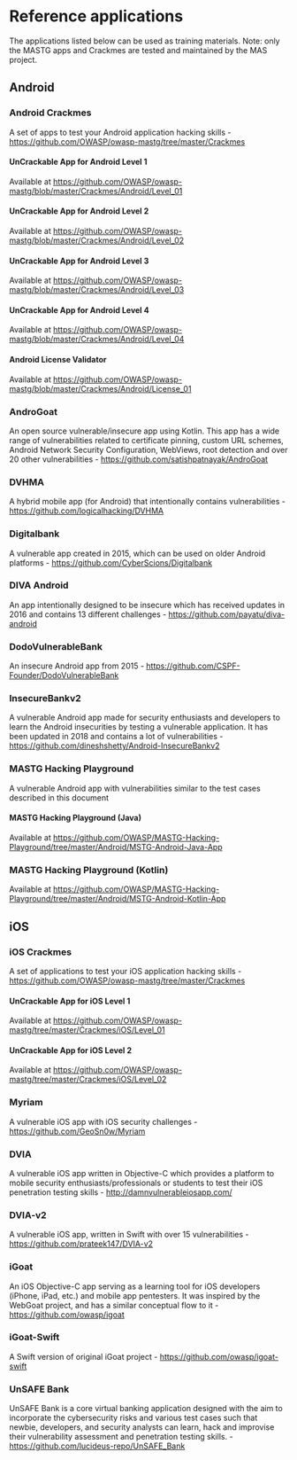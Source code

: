 # Reference applications

The applications listed below can be used as training materials. Note: only the MASTG apps and Crackmes are tested and maintained by the MAS project.

## Android

### Android Crackmes

A set of apps to test your Android application hacking skills - <https://github.com/OWASP/owasp-mastg/tree/master/Crackmes>

#### UnCrackable App for Android Level 1

Available at <https://github.com/OWASP/owasp-mastg/blob/master/Crackmes/Android/Level_01>

#### UnCrackable App for Android Level 2

Available at <https://github.com/OWASP/owasp-mastg/blob/master/Crackmes/Android/Level_02>

#### UnCrackable App for Android Level 3

Available at <https://github.com/OWASP/owasp-mastg/blob/master/Crackmes/Android/Level_03>

#### UnCrackable App for Android Level 4

Available at <https://github.com/OWASP/owasp-mastg/blob/master/Crackmes/Android/Level_04>

#### Android License Validator

Available at <https://github.com/OWASP/owasp-mastg/blob/master/Crackmes/Android/License_01>

### AndroGoat

An open source vulnerable/insecure app using Kotlin. This app has a wide range of vulnerabilities related to certificate pinning, custom URL schemes, Android Network Security Configuration, WebViews, root detection and over 20 other vulnerabilities - <https://github.com/satishpatnayak/AndroGoat>

### DVHMA

A hybrid mobile app (for Android) that intentionally contains vulnerabilities - <https://github.com/logicalhacking/DVHMA>

### Digitalbank

A vulnerable app created in 2015, which can be used on older Android platforms - <https://github.com/CyberScions/Digitalbank>

### DIVA Android

An app intentionally designed to be insecure which has received updates in 2016 and contains 13 different challenges - <https://github.com/payatu/diva-android>

### DodoVulnerableBank

An insecure Android app from 2015 - <https://github.com/CSPF-Founder/DodoVulnerableBank>

### InsecureBankv2

A vulnerable Android app made for security enthusiasts and developers to learn the Android insecurities by testing a vulnerable application. It has been updated in 2018 and contains a lot of vulnerabilities - <https://github.com/dineshshetty/Android-InsecureBankv2>

### MASTG Hacking Playground

A vulnerable Android app with vulnerabilities similar to the test cases described in this document

#### MASTG Hacking Playground (Java)

Available at <https://github.com/OWASP/MASTG-Hacking-Playground/tree/master/Android/MSTG-Android-Java-App>

### MASTG Hacking Playground (Kotlin)

Available at <https://github.com/OWASP/MASTG-Hacking-Playground/tree/master/Android/MSTG-Android-Kotlin-App>

## iOS

### iOS Crackmes

A set of applications to test your iOS application hacking skills - <https://github.com/OWASP/owasp-mastg/tree/master/Crackmes>

#### UnCrackable App for iOS Level 1

Available at <https://github.com/OWASP/owasp-mastg/tree/master/Crackmes/iOS/Level_01>

#### UnCrackable App for iOS Level 2

Available at  <https://github.com/OWASP/owasp-mastg/tree/master/Crackmes/iOS/Level_02>

### Myriam

A vulnerable iOS app with iOS security challenges - <https://github.com/GeoSn0w/Myriam>

### DVIA

A vulnerable iOS app written in Objective-C which provides a platform to mobile security enthusiasts/professionals or students to test their iOS penetration testing skills - <http://damnvulnerableiosapp.com/>

### DVIA-v2

A vulnerable iOS app, written in Swift with over 15 vulnerabilities - <https://github.com/prateek147/DVIA-v2>

### iGoat

An iOS Objective-C app serving as a learning tool for iOS developers (iPhone, iPad, etc.) and mobile app pentesters. It was inspired by the WebGoat project, and has a similar conceptual flow to it - <https://github.com/owasp/igoat>

### iGoat-Swift

A Swift version of original iGoat project - <https://github.com/owasp/igoat-swift>

### UnSAFE Bank

UnSAFE Bank is a core virtual banking application designed with the aim to incorporate the cybersecurity risks and various test cases such that newbie, developers, and security analysts can learn, hack and improvise their vulnerability assessment and penetration testing skills. - <https://github.com/lucideus-repo/UnSAFE_Bank>

